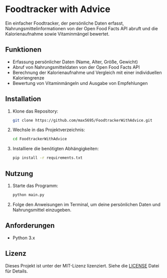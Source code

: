 # Foodtracker with Advice

Ein einfacher Foodtracker, der persönliche Daten erfasst, Nahrungsmittelinformationen von der Open Food Facts API abruft und die Kalorienaufnahme sowie Vitaminmängel bewertet.

## Funktionen

- Erfassung persönlicher Daten (Name, Alter, Größe, Gewicht)
- Abruf von Nahrungsmitteldaten von der Open Food Facts API
- Berechnung der Kalorienaufnahme und Vergleich mit einer individuellen Kaloriengrenze
- Bewertung von Vitaminmängeln und Ausgabe von Empfehlungen

## Installation

1. Klone das Repository:
    ```bash
    git clone https://github.com/max5695/FoodtrackerWithAdvice.git
    ```
2. Wechsle in das Projektverzeichnis:
    ```bash
    cd FoodtrackerWithAdvice
    ```
3. Installiere die benötigten Abhängigkeiten:
    ```bash
    pip install -r requirements.txt
    ```

## Nutzung

1. Starte das Programm:
    ```bash
    python main.py
    ```
2. Folge den Anweisungen im Terminal, um deine persönlichen Daten und Nahrungsmittel einzugeben.

## Anforderungen

- Python 3.x

## Lizenz

Dieses Projekt ist unter der MIT-Lizenz lizenziert. Siehe die [LICENSE](LICENSE) Datei für Details.
